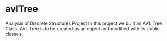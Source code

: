 # avlTree
Analysis of Discrete Structures Project
In this project we built an AVL Tree Class.
AVL Tree is to be created as an object and modified with its public classes. 